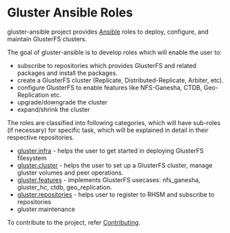 # Gluster Ansible Roles

gluster-ansible project provides [Ansible](https://www.ansible.com/) roles to deploy, configure, and maintain GlusterFS clusters.

The goal of gluster-ansible is to develop roles which will enable the user to:

* subscribe to repositories which provides GlusterFS and related packages and install the packages.
* create a GlusterFS cluster (Replicate, Distributed-Replicate, Arbiter, etc).
* configure GlusterFS to enable features like NFS-Ganesha, CTDB, Geo-Replication etc.
* upgrade/downgrade the cluster
* expand/shrink the cluster

The roles are classified into following categories, which will have sub-roles (if necessary) for specific task, which will be explained in detail in their respective repositories.

* [gluster.infra](https://github.com/gluster/gluster-ansible-infra) - helps the user to get started in deploying GlusterFS filesystem
* [gluster.cluster](https://github.com/gluster/gluster-ansible-cluster) - helps the user to set up a GlusterFS cluster, manage gluster volumes and peer operations.
* [gluster.features](https://github.com/gluster/gluster-ansible-features) - implements GlusterFS usecases: nfs_ganesha, gluster_hc, ctdb, geo_replication.
* [gluster.repositories](https://github.com/gluster/gluster-ansible-repositories) - helps user to register to RHSM and subscribe to repositories
* gluster.maintenance

To contribute to the project, refer [Contributing](CONTRIBUTING.md).

